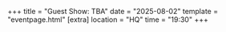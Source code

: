 +++
title = "Guest Show: TBA"
date = "2025-08-02"
template = "eventpage.html"
[extra]
location = "HQ"
time = "19:30"
+++

